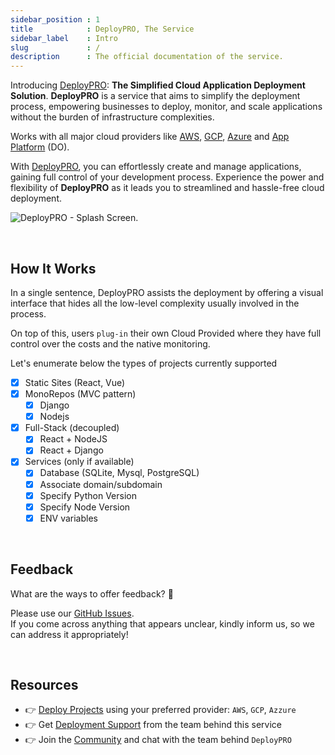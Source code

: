 ```yaml
---
sidebar_position : 1
title            : DeployPRO, The Service
sidebar_label    : Intro
slug             : /
description      : The official documentation of the service. 
---
```


<!-- GOOGLE Stuff -->
<head>
    <meta name="google-site-verification" content="VW84QZUx9lXlONq9YSMvPLpJyY0w-ZSutA89XdGT7xo" />
</head>

Introducing [DeployPRO](https://deploypro.dev/): **The Simplified Cloud Application Deployment Solution**. **DeployPRO** is a service that aims to simplify the deployment process, empowering businesses to deploy, monitor, and scale applications without the burden of infrastructure complexities. 

Works with all major cloud providers like [AWS](./aws), [GCP](./gcp), [Azure](./azure/) and [App Platform](./app-platform-do/) (DO). 

With [DeployPRO](https://deploypro.dev/), you can effortlessly create and manage applications, gaining full control of your development process. 
Experience the power and flexibility of **DeployPRO** as it leads you to streamlined and hassle-free cloud deployment.

![DeployPRO - Splash Screen.](https://github.com/app-generator/dummy/assets/51070104/3e44bb40-c425-4548-b580-ac87c027e185)

<br />

## How It Works

In a single sentence, DeployPRO assists the deployment by offering a visual interface that hides all the low-level complexity usually involved in the process. 

On top of this, users `plug-in` their own Cloud Provided where they have full control over the costs and the native monitoring. 

Let's enumerate below the types of projects currently supported 

- [x] Static Sites (React, Vue)
- [x] MonoRepos (MVC pattern)
  - [x] Django
  - [x] Nodejs
- [x] Full-Stack (decoupled)
  - [x] React + NodeJS
  - [x] React + Django
- [x] Services (only if available)
  - [x] Database (SQLite, Mysql, PostgreSQL)
  - [x] Associate domain/subdomain 
  - [x] Specify Python Version
  - [x] Specify Node Version
  - [x] ENV variables 

<br />

## Feedback

What are the ways to offer feedback? 📝

Please use our [GitHub Issues](https://github.com/app-generator/deploypro/issues).  
If you come across anything that appears unclear, kindly inform us, so we can address it appropriately!

<br />

## Resources

- 👉 [Deploy Projects](https://deploypro.dev/) using your preferred provider: `AWS`, `GCP`, `Azzure`
- 👉 Get [Deployment Support](https://deploypro.dev/support/) from the team behind this service
- 👉 Join the [Community](https://discord.gg/qQhjQZhnur) and chat with the team behind `DeployPRO`
